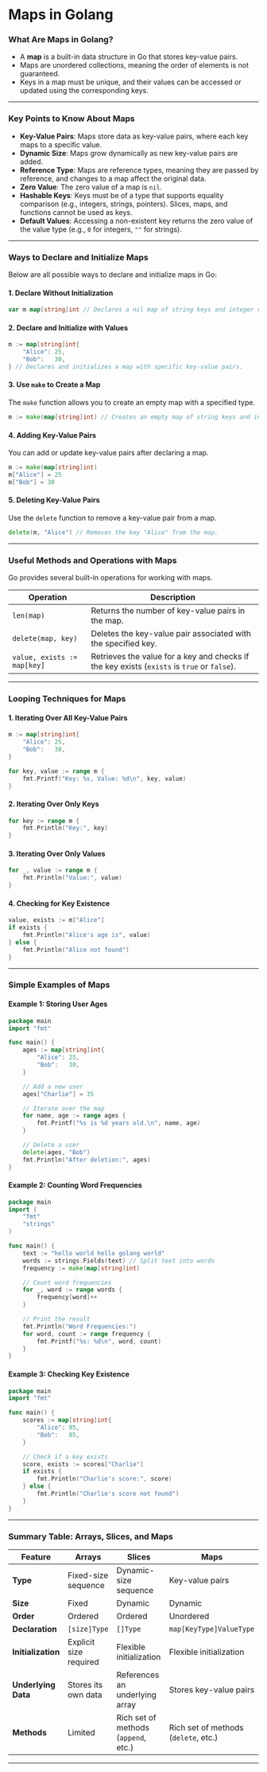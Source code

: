 # **Maps in Golang**

### **What Are Maps in Golang?**
- A **map** is a built-in data structure in Go that stores key-value pairs.
- Maps are unordered collections, meaning the order of elements is not guaranteed.
- Keys in a map must be unique, and their values can be accessed or updated using the corresponding keys.

---

### **Key Points to Know About Maps**
- **Key-Value Pairs**: Maps store data as key-value pairs, where each key maps to a specific value.
- **Dynamic Size**: Maps grow dynamically as new key-value pairs are added.
- **Reference Type**: Maps are reference types, meaning they are passed by reference, and changes to a map affect the original data.
- **Zero Value**: The zero value of a map is `nil`.
- **Hashable Keys**: Keys must be of a type that supports equality comparison (e.g., integers, strings, pointers). Slices, maps, and functions cannot be used as keys.
- **Default Values**: Accessing a non-existent key returns the zero value of the value type (e.g., `0` for integers, `""` for strings).

---

### **Ways to Declare and Initialize Maps**
Below are all possible ways to declare and initialize maps in Go:

#### **1. Declare Without Initialization**
```go
var m map[string]int // Declares a nil map of string keys and integer values.
```

#### **2. Declare and Initialize with Values**
```go
m := map[string]int{
    "Alice": 25,
    "Bob":   30,
} // Declares and initializes a map with specific key-value pairs.
```

#### **3. Use `make` to Create a Map**
The `make` function allows you to create an empty map with a specified type.
```go
m := make(map[string]int) // Creates an empty map of string keys and integer values.
```

#### **4. Adding Key-Value Pairs**
You can add or update key-value pairs after declaring a map.
```go
m := make(map[string]int)
m["Alice"] = 25
m["Bob"] = 30
```

#### **5. Deleting Key-Value Pairs**
Use the `delete` function to remove a key-value pair from a map.
```go
delete(m, "Alice") // Removes the key "Alice" from the map.
```

---

### **Useful Methods and Operations with Maps**
Go provides several built-in operations for working with maps.

| **Operation**         | **Description**                                                                 |
|------------------------|---------------------------------------------------------------------------------|
| `len(map)`            | Returns the number of key-value pairs in the map.                               |
| `delete(map, key)`    | Deletes the key-value pair associated with the specified key.                   |
| `value, exists := map[key]` | Retrieves the value for a key and checks if the key exists (`exists` is `true` or `false`). |

---

### **Looping Techniques for Maps**
#### **1. Iterating Over All Key-Value Pairs**
```go
m := map[string]int{
    "Alice": 25,
    "Bob":   30,
}

for key, value := range m {
    fmt.Printf("Key: %s, Value: %d\n", key, value)
}
```

#### **2. Iterating Over Only Keys**
```go
for key := range m {
    fmt.Println("Key:", key)
}
```

#### **3. Iterating Over Only Values**
```go
for _, value := range m {
    fmt.Println("Value:", value)
}
```

#### **4. Checking for Key Existence**
```go
value, exists := m["Alice"]
if exists {
    fmt.Println("Alice's age is", value)
} else {
    fmt.Println("Alice not found")
}
```

---

### **Simple Examples of Maps**
#### **Example 1: Storing User Ages**
```go
package main
import "fmt"

func main() {
    ages := map[string]int{
        "Alice": 25,
        "Bob":   30,
    }

    // Add a new user
    ages["Charlie"] = 35

    // Iterate over the map
    for name, age := range ages {
        fmt.Printf("%s is %d years old.\n", name, age)
    }

    // Delete a user
    delete(ages, "Bob")
    fmt.Println("After deletion:", ages)
}
```

#### **Example 2: Counting Word Frequencies**
```go
package main
import (
    "fmt"
    "strings"
)

func main() {
    text := "hello world hello golang world"
    words := strings.Fields(text) // Split text into words
    frequency := make(map[string]int)

    // Count word frequencies
    for _, word := range words {
        frequency[word]++
    }

    // Print the result
    fmt.Println("Word Frequencies:")
    for word, count := range frequency {
        fmt.Printf("%s: %d\n", word, count)
    }
}
```

#### **Example 3: Checking Key Existence**
```go
package main
import "fmt"

func main() {
    scores := map[string]int{
        "Alice": 95,
        "Bob":   85,
    }

    // Check if a key exists
    score, exists := scores["Charlie"]
    if exists {
        fmt.Println("Charlie's score:", score)
    } else {
        fmt.Println("Charlie's score not found")
    }
}
```

---

### **Summary Table: Arrays, Slices, and Maps**
| Feature              | Arrays                          | Slices                         | Maps                           |
|----------------------|----------------------------------|---------------------------------|--------------------------------|
| **Type**            | Fixed-size sequence             | Dynamic-size sequence          | Key-value pairs               |
| **Size**            | Fixed                           | Dynamic                        | Dynamic                       |
| **Order**           | Ordered                         | Ordered                        | Unordered                     |
| **Declaration**     | `[size]Type`                    | `[]Type`                       | `map[KeyType]ValueType`       |
| **Initialization**  | Explicit size required          | Flexible initialization         | Flexible initialization        |
| **Underlying Data** | Stores its own data             | References an underlying array  | Stores key-value pairs         |
| **Methods**         | Limited                         | Rich set of methods (`append`, etc.) | Rich set of methods (`delete`, etc.) |

---